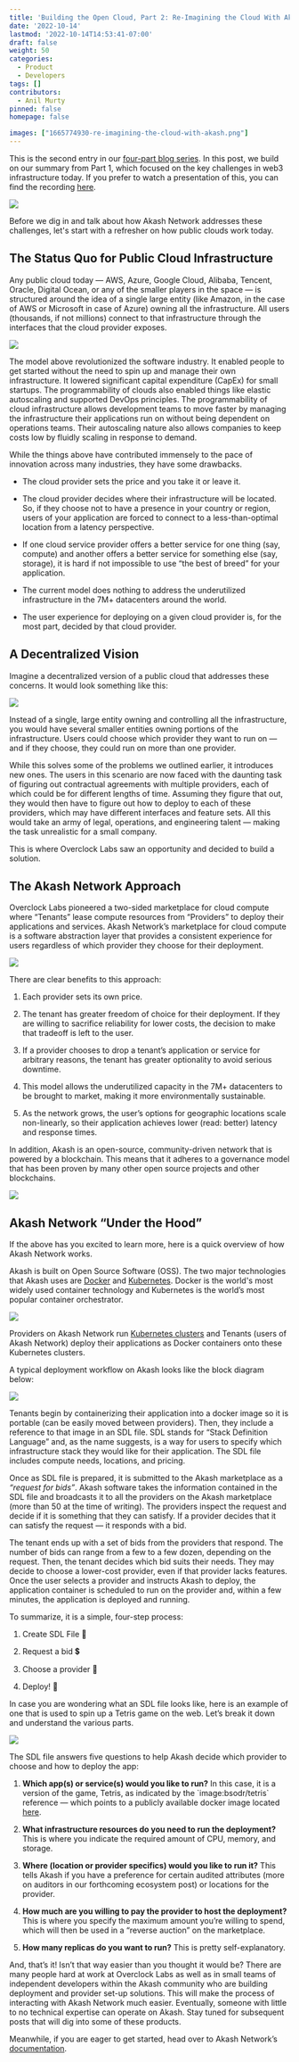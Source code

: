 ```yaml
---
title: 'Building the Open Cloud, Part 2: Re-Imagining the Cloud With Akash'
date: '2022-10-14'
lastmod: '2022-10-14T14:53:41-07:00'
draft: false
weight: 50
categories:
  - Product
  - Developers
tags: []
contributors:
  - Anil Murty
pinned: false
homepage: false

images: ["1665774930-re-imagining-the-cloud-with-akash.png"]
---
```

This is the second entry in our [four-part blog series](https://akash.network/blog/building-the-open-cloud-part-one). In this post, we build on our summary from Part 1, which focused on the key challenges in web3 infrastructure today. If you prefer to watch a presentation of this, you can find the recording [here](https://www.youtube.com/watch?v=jGqZzNWQrNs).

![](https://www.datocms-assets.com/45776/1665775012-screen-shot-2022-10-14-at-3-16-49-pm.png)

Before we dig in and talk about how Akash Network addresses these challenges, let's start with a refresher on how public clouds work today.

The Status Quo for Public Cloud Infrastructure
----------------------------------------------

Any public cloud today — AWS, Azure, Google Cloud, Alibaba, Tencent, Oracle, Digital Ocean, or any of the smaller players in the space — is structured around the idea of a single large entity (like Amazon, in the case of AWS or Microsoft in case of Azure) owning all the infrastructure. All users (thousands, if not millions) connect to that infrastructure through the interfaces that the cloud provider exposes.

![](https://www.datocms-assets.com/45776/1665775180-screen-shot-2022-10-14-at-3-19-38-pm.png)

The model above revolutionized the software industry. It enabled people to get started without the need to spin up and manage their own infrastructure. It lowered significant capital expenditure (CapEx) for small startups. The programmability of clouds also enabled things like elastic autoscaling and supported DevOps principles. The programmability of cloud infrastructure allows development teams to move faster by managing the infrastructure their applications run on without being dependent on operations teams. Their autoscaling nature also allows companies to keep costs low by fluidly scaling in response to demand. 

While the things above have contributed immensely to the pace of innovation across many industries, they have some drawbacks.

*   The cloud provider sets the price and you take it or leave it.
    
*   The cloud provider decides where their infrastructure will be located. So, if they choose not to have a presence in your country or region, users of your application are forced to connect to a less-than-optimal location from a latency perspective.
    
*   If one cloud service provider offers a better service for one thing (say, compute) and another offers a better service for something else (say, storage), it is hard if not impossible to use “the best of breed” for your application.
    
*   The current model does nothing to address the underutilized infrastructure in the 7M+ datacenters around the world.
    
*   The user experience for deploying on a given cloud provider is, for the most part, decided by that cloud provider.
    

A Decentralized Vision
----------------------

Imagine a decentralized version of a public cloud that addresses these concerns. It would look something like this:

![](https://www.datocms-assets.com/45776/1665775229-screen-shot-2022-10-14-at-3-20-16-pm.png)

Instead of a single, large entity owning and controlling all the infrastructure, you would have several smaller entities owning portions of the infrastructure. Users could choose which provider they want to run on — and if they choose, they could run on more than one provider. 

While this solves some of the problems we outlined earlier, it introduces new ones. The users in this scenario are now faced with the daunting task of figuring out contractual agreements with multiple providers, each of which could be for different lengths of time. Assuming they figure that out, they would then have to figure out how to deploy to each of these providers, which may have different interfaces and feature sets. All this would take an army of legal, operations, and engineering talent — making the task unrealistic for a small company.

This is where Overclock Labs saw an opportunity and decided to build a solution.

The Akash Network Approach
--------------------------

Overclock Labs pioneered a two-sided marketplace for cloud compute where “Tenants” lease compute resources from “Providers” to deploy their applications and services. Akash Network’s marketplace for cloud compute is a software abstraction layer that provides a consistent experience for users regardless of which provider they choose for their deployment.

![](https://www.datocms-assets.com/45776/1665775298-screen-shot-2022-10-14-at-3-21-36-pm.png)

There are clear benefits to this approach:

1.  Each provider sets its own price.
    
2.  The tenant has greater freedom of choice for their deployment. If they are willing to sacrifice reliability for lower costs, the decision to make that tradeoff is left to the user. 
    
3.  If a provider chooses to drop a tenant’s application or service for arbitrary reasons, the tenant has greater optionality to avoid serious downtime.
    
4.  This model allows the underutilized capacity in the 7M+ datacenters to be brought to market, making it more environmentally sustainable.
    
5.  As the network grows, the user’s options for geographic locations scale non-linearly, so their application achieves lower (read: better) latency and response times.
    

In addition, Akash is an open-source, community-driven network that is powered by a blockchain. This means that it adheres to a governance model that has been proven by many other open source projects and other blockchains. 

![](https://www.datocms-assets.com/45776/1665775331-screen-shot-2022-10-14-at-3-22-09-pm.png)

Akash Network “Under the Hood”
------------------------------

If the above has you excited to learn more, here is a quick overview of how Akash Network works.

Akash is built on Open Source Software (OSS). The two major technologies that Akash uses are [Docker](https://www.docker.com/) and [Kubernetes](https://kubernetes.io/). Docker is the world's most widely used container technology and Kubernetes is the world’s most popular container orchestrator.

![](https://www.datocms-assets.com/45776/1665775391-screen-shot-2022-10-14-at-3-23-08-pm.png)

Providers on Akash Network run [Kubernetes clusters](https://kubernetes.io/docs/concepts/architecture/) and Tenants (users of Akash Network) deploy their applications as Docker containers onto these Kubernetes clusters.

A typical deployment workflow on Akash looks like the block diagram below:

![](https://www.datocms-assets.com/45776/1665775430-screen-shot-2022-10-14-at-3-23-44-pm.png)

Tenants begin by containerizing their application into a docker image so it is portable (can be easily moved between providers). Then, they include a reference to that image in an SDL file. SDL stands for “Stack Definition Language” and, as the name suggests, is a way for users to specify which infrastructure stack they would like for their application. The SDL file includes compute needs, locations, and pricing.

Once as SDL file is prepared, it is submitted to the Akash marketplace as a _“request for bids”_. Akash software takes the information contained in the SDL file and broadcasts it to all the providers on the Akash marketplace (more than 50 at the time of writing). The providers inspect the request and decide if it is something that they can satisfy. If a provider decides that it can satisfy the request — it responds with a bid. 

The tenant ends up with a set of bids from the providers that respond. The number of bids can range from a few to a few dozen, depending on the request. Then, the tenant decides which bid suits their needs. They may decide to choose a lower-cost provider, even if that provider lacks features. Once the user selects a provider and instructs Akash to deploy, the application container is scheduled to run on the provider and, within a few minutes, the application is deployed and running.

To summarize, it is a simple, four-step process:

1.  Create SDL File 📁
    
2.  Request a bid 💲
    
3.  Choose a provider 🤝
    
4.  Deploy! 🚀
    

In case you are wondering what an SDL file looks like, here is an example of one that is used to spin up a Tetris game on the web. Let’s break it down and understand the various parts.

![](https://www.datocms-assets.com/45776/1665775495-screen-shot-2022-10-14-at-3-24-52-pm.png)

The SDL file answers five questions to help Akash decide which provider to choose and how to deploy the app:

1.  **Which app(s) or service(s) would you like to run?** In this case, it is a version of the game, Tetris, as indicated by the \`image:bsodr/tetris\` reference — which points to a publicly available docker image located [here](https://hub.docker.com/r/bsord/tetris/tags).
    
2.  **What infrastructure resources do you need to run the deployment?** This is where you indicate the required amount of CPU, memory, and storage.
    
3.  **Where (location or provider specifics) would you like to run it?** This tells Akash if you have a preference for certain audited attributes (more on auditors in our forthcoming ecosystem post) or locations for the provider.
    
4.  **How much are you willing to pay the provider to host the deployment?** This is where you specify the maximum amount you’re willing to spend, which will then be used in a “reverse auction” on the marketplace.
    
5.  **How many replicas do you want to run?** This is pretty self-explanatory.
    

And, that’s it! Isn’t that way easier than you thought it would be? There are many people hard at work at Overclock Labs as well as in small teams of independent developers within the Akash community who are building deployment and provider set-up solutions. This will make the process of interacting with Akash Network much easier. Eventually, someone with little to no technical expertise can operate on Akash. Stay tuned for subsequent posts that will dig into some of these products.

  
Meanwhile, if you are eager to get started, head over to Akash Network’s [documentation](https://docs.akash.network/).